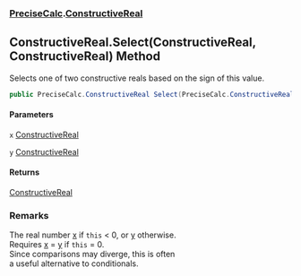 ### [PreciseCalc](PreciseCalc.md 'PreciseCalc').[ConstructiveReal](PreciseCalc.ConstructiveReal.md 'PreciseCalc.ConstructiveReal')

## ConstructiveReal.Select(ConstructiveReal, ConstructiveReal) Method

Selects one of two constructive reals based on the sign of this value.

```csharp
public PreciseCalc.ConstructiveReal Select(PreciseCalc.ConstructiveReal x, PreciseCalc.ConstructiveReal y);
```
#### Parameters

<a name='PreciseCalc.ConstructiveReal.Select(PreciseCalc.ConstructiveReal,PreciseCalc.ConstructiveReal).x'></a>

`x` [ConstructiveReal](PreciseCalc.ConstructiveReal.md 'PreciseCalc.ConstructiveReal')

<a name='PreciseCalc.ConstructiveReal.Select(PreciseCalc.ConstructiveReal,PreciseCalc.ConstructiveReal).y'></a>

`y` [ConstructiveReal](PreciseCalc.ConstructiveReal.md 'PreciseCalc.ConstructiveReal')

#### Returns
[ConstructiveReal](PreciseCalc.ConstructiveReal.md 'PreciseCalc.ConstructiveReal')

### Remarks
The real number [x](PreciseCalc.ConstructiveReal.Select(PreciseCalc.ConstructiveReal,PreciseCalc.ConstructiveReal).md#PreciseCalc.ConstructiveReal.Select(PreciseCalc.ConstructiveReal,PreciseCalc.ConstructiveReal).x 'PreciseCalc.ConstructiveReal.Select(PreciseCalc.ConstructiveReal, PreciseCalc.ConstructiveReal).x') if `this` < 0, or [y](PreciseCalc.ConstructiveReal.Select(PreciseCalc.ConstructiveReal,PreciseCalc.ConstructiveReal).md#PreciseCalc.ConstructiveReal.Select(PreciseCalc.ConstructiveReal,PreciseCalc.ConstructiveReal).y 'PreciseCalc.ConstructiveReal.Select(PreciseCalc.ConstructiveReal, PreciseCalc.ConstructiveReal).y') otherwise.  
Requires [x](PreciseCalc.ConstructiveReal.Select(PreciseCalc.ConstructiveReal,PreciseCalc.ConstructiveReal).md#PreciseCalc.ConstructiveReal.Select(PreciseCalc.ConstructiveReal,PreciseCalc.ConstructiveReal).x 'PreciseCalc.ConstructiveReal.Select(PreciseCalc.ConstructiveReal, PreciseCalc.ConstructiveReal).x') = [y](PreciseCalc.ConstructiveReal.Select(PreciseCalc.ConstructiveReal,PreciseCalc.ConstructiveReal).md#PreciseCalc.ConstructiveReal.Select(PreciseCalc.ConstructiveReal,PreciseCalc.ConstructiveReal).y 'PreciseCalc.ConstructiveReal.Select(PreciseCalc.ConstructiveReal, PreciseCalc.ConstructiveReal).y') if `this` = 0.  
Since comparisons may diverge, this is often  
a useful alternative to conditionals.